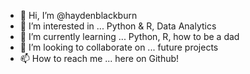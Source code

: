 - 👋 Hi, I’m @haydenblackburn
- 👀 I’m interested in ... Python & R, Data Analytics
- 🌱 I’m currently learning ... Python, R, how to be a dad
- 💞️ I’m looking to collaborate on ... future projects
- 📫 How to reach me ... here on Github!

<!---
haydenblackburn/haydenblackburn is a ✨ special ✨ repository because its `README.md` (this file) appears on your GitHub profile.
You can click the Preview link to take a look at your changes.
--->
